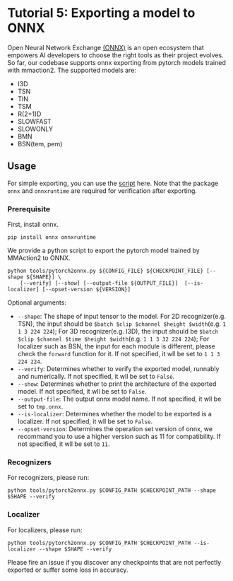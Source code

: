 # Tutorial 5: Exporting a model to ONNX

Open Neural Network Exchange [(ONNX)](https://onnx.ai/) is an open ecosystem that empowers AI developers to choose the right tools as their project evolves. So far, our codebase supports onnx exporting from pytorch models trained with mmaction2. The supported models are:

+ I3D
+ TSN
+ TIN
+ TSM
+ R(2+1)D
+ SLOWFAST
+ SLOWONLY
+ BMN
+ BSN(tem, pem)

## Usage
For simple exporting, you can use the [script](/tools/pytorch2onnx.py) here. Note that the package `onnx` and `onnxruntime` are required for verification after exporting.

### Prerequisite
First, install onnx.
```shell
pip install onnx onnxruntime
```

We provide a python script to export the pytorch model trained by MMAction2 to ONNX.
```shell
python tools/pytorch2onnx.py ${CONFIG_FILE} ${CHECKPOINT_FILE} [--shape ${SHAPE}] \
    [--verify] [--show] [--output-file ${OUTPUT_FILE}]  [--is-localizer] [--opset-version ${VERSION}]
```
Optional arguments:
+ `--shape`: The shape of input tensor to the model. For 2D recognizer(e.g. TSN), the input should be `$batch $clip $channel $height $width`(e.g. `1 1 3 224 224`); For 3D recognizer(e.g. I3D), the input should be `$batch $clip $channel $time $height $width`(e.g. `1 1 3 32 224 224`); For localizer such as BSN, the input for each module is different, please check the `forward` function for it. If not specified, it wll be set to `1 1 3 224 224`.
+ `--verify`: Determines whether to verify the exported model, runnably and numerically. If not specified, it wll be set to `False`.
+ `--show`: Determines whether to print the architecture of the exported model. If not specified, it wll be set to `False`.
+ `--output-file`: The output onnx model name. If not specified, it wll be set to `tmp.onnx`.
+ `--is-localizer`: Determines whether the model to be exported is a localizer. If not specified, it wll be set to `False`.
+ `--opset-version`: Determines the operation set version of onnx, we recommand you to use a higher version such as 11 for compatibility. If not specified, it wll be set to `11`.

### Recognizers
For recognizers, please run:
```shell
python tools/pytorch2onnx.py $CONFIG_PATH $CHECKPOINT_PATH --shape $SHAPE --verify
```

### Localizer
For localizers, please run:
```shell
python tools/pytorch2onnx.py $CONFIG_PATH $CHECKPOINT_PATH --is-localizer --shape $SHAPE --verify
```

Please fire an issue if you discover any checkpoints that are not perfectly exported or suffer some loss in accuracy.
